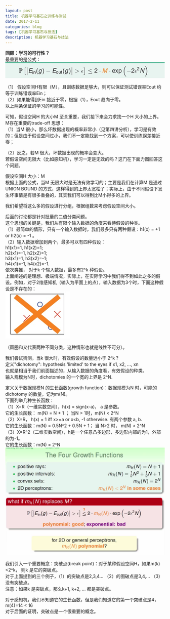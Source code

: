 ```yaml
---
layout: post
title: 机器学习基石之训练与测试
date: 2017-2-11
categories: blog
tags: [机器学习基石与技法]
description: 机器学习基石与技法
---
```


**回顾：学习的可行性？**         
最重要的是公式：       
![](https://raw.githubusercontent.com/whuhan2013/myImage/master/foundation/chapter5/p1.jpg)       

（1） 假设空间H有限（M），且训练数据足够大，则可以保证测试错误率Eout 约等于训练错误率Ein；            
（2）如果能得到Ein 接近于零，根据（1），Eout 趋向于零。              
以上两条保证的学习的可能性。                                       

可知，假设空间H 的大小M 至关重要，我们接下来会力求找一个H 大小的上界。            
M存在重要的trade-off 思想：       
（1）当M 很小，那么坏数据出现的概率非常小（见第四讲分析），学习是有效的；但是由于假设空间过小，我们不一定能找到一个方案，可以使训练误差接近零；

（2）反之，若M 很大，坏数据出现的概率会变大。            
若假设空间无限大（比如感知机），学习一定是无效的吗？这门在下面力图回答这个问题。           

 假设空间H 大小：M                       
根据上面的公式，当M 无限大时是无法有效学习的；主要是我们在计算M 是通过UNION BOUND 的方式，这样得到的上界太宽松了；实际上，由于不同假设下发生坏事情是有很多重叠的，其实我们可以得到比M小得多的上界。    

我们希望将这么多的假设进行分组，根据组数来考虑假设空间大小。          

后面的讨论都是针对批量的二值分类问题。         
这个思想的关键是，我们从有限个输入数据的角度来看待假设的种类。         
（1）最简单的情形，只有一个输入数据时，我们最多只有两种假设：h1(x) = +1  or  h2(x) = -1 。        
（2）输入数据增加到两个，最多可以有四种假设：        
h1(x1)=1, h1(x2)=1;          
h2(x1)=-1, h2(x2)=1;        
h3(x1)=1, h3(x2)=-1;        
h4(x1)=-1, h4(x2)=-1.                          
依次类推， 对于k 个输入数据，最多有2^k 种假设。             
上面阐述的是理想、极端情况，实际上，在实际学习中我们得不到如此之多的假设。例如，对于2维感知机（输入为平面上的点），输入数据为3个时，下面这种假设是不存在的：            
![](https://raw.githubusercontent.com/whuhan2013/myImage/master/foundation/chapter5/p2.jpg)

（圆圈和叉代表两种不同分类，这种情形也就是线性不可分）。

我们尝试猜测，当k 很大时，有效假设的数量远小于 2^k ?             
定义"dichotomy": hypothesis 'limited' to the eyes if x1, x2, ..., xn        
也就是相当于我们前面描述的，从输入数据的角度看，有效假设的种类。       
输入规模为N时，dichotomies 的一个宽的上界是 2^N.            

定义关于数据规模N 的生长函数(growth function)：数据规模为N 时，可能的dichotomy 的数量，记为m(N)。          
下面列举几种生长函数：        
（1）X=R（一维实数空间），h(x) = sign(x-a)， a 是参数。        
它的生长函数： m(N) = N + 1 ； 当N > 1时，m(N) < 2^N                   
（2）X=R， h(x) = 1 iff x>=a or x<b, -1 otherwise. 有两个参数 a, b.            
它的生长函数：m(N) = 0.5N^2 + 0.5N + 1； 当 N>2 时， m(N) < 2^N             
（3）X=R^2（二维实数空间），h是一个任意凸多边形，多边形内部的为1，外部的为-1。                  
它的生长函数：m(N) = 2^N                
![](https://raw.githubusercontent.com/whuhan2013/myImage/master/foundation/chapter5/p3.png)        

我们引入一个重要概念：突破点(break point)：对于某种假设空间H，如果m(k)<2^k， 则k 是它的突破点。           
对于上面提到的三个例子，（1）的突破点是2,3,4... （2）的图破点是3,4,... （3）没有突破点。            
注意：如果k 是突破点，那么k+1, k+2, ... 都是突破点。               

对于感知机，我们不知道它的生长函数，但是我们知道它的第一个突破点是4， m(4)=14 < 16             
对于后面的证明，突破点是一个很重要的概念。        


